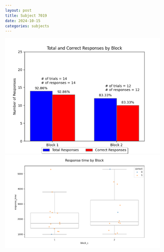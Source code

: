 ```yaml
---
layout: post
title: Subject 7019
date: 2024-10-15
categories: subjects
---
```


![](data/7019/run-12/7019_ATS_responses.png)
![](data/7019/run-12/7019_ATS_rt.png)
